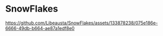 # SnowFlakes


https://github.com/Libeausta/SnowFlakes/assets/133878238/075e186e-6666-49db-b664-ae87a1edf8e0

